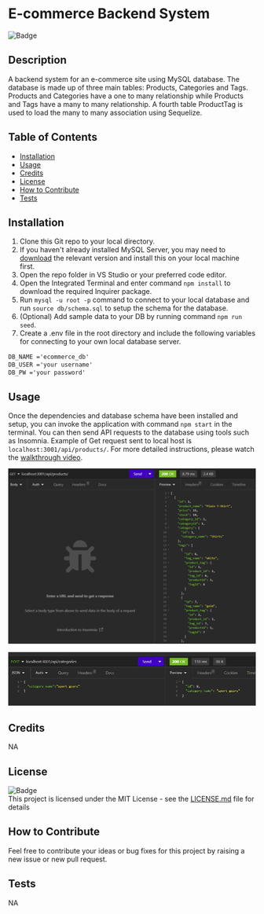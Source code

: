 # E-commerce Backend System
![Badge](https://img.shields.io/badge/License-MIT-yellow)

## Description
    
A backend system for an e-commerce site using MySQL database. The database is made up of three main tables: Products, Categories and Tags.
Products and Categories have a one to many relationship while Products and Tags have a many to many relationship. A fourth table ProductTag is used to load the many to many association using Sequelize.
    
## Table of Contents
    
- [Installation](#installation)
- [Usage](#usage)
- [Credits](#credits)
- [License](#license)
- [How to Contribute](#how-to-contribute)
- [Tests](#tests)
    
## Installation
    
1. Clone this Git repo to your local directory.<br>
2. If you haven't already installed MySQL Server, you may need to [download](https://dev.mysql.com/) the relevant version and install this on your local machine first.
3. Open the repo folder in VS Studio or your preferred code editor.<br>
4. Open the Integrated Terminal and enter command `npm install` to download the required Inquirer package.<br>
5. Run ```mysql -u root -p``` command to connect to your local database and run ```source db/schema.sql``` to setup the schema for the database.
6. (Optional) Add sample data to your DB by running command ```npm run seed```.
7. Create a .env file in the root directory and include the following variables for connecting to your own local database server.
```
DB_NAME ='ecommerce_db'
DB_USER ='your username'
DB_PW ='your password'
```

## Usage
    
Once the dependencies and database schema have been installed and setup, you can invoke the application with command `npm start` in the terminal. You can then send API requests to the database using tools such as Insomnia. Example of Get request sent to local host is `localhost:3001/api/products/`. For more detailed instructions, please watch the [walkthrough video](https://drive.google.com/file/d/1FdLaYRAlj0h_uegDlThLZhibQLzBKmoD/view?usp=sharing).<br>

![screenshot](./screenshots/Screenshot1.png)

![screenshot](./screenshots/Screenshot2.png)
    
## Credits
NA

## License
![Badge](https://img.shields.io/badge/License-MIT-yellow)<br>
This project is licensed under the MIT License - see the [LICENSE.md](license) file for details    
 
## How to Contribute
    
Feel free to contribute your ideas or bug fixes for this project by raising a new issue or new pull request.
    
## Tests
    
NA